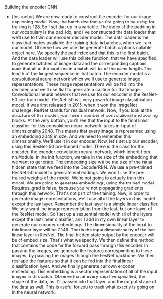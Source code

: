 Building the encoder CNN
- [Instructor] We are now ready to construct the encoder for our image captioning model. Now, the batch size that you're going to be using for training is 128. So I set that up in a variable. The index of the padding in our vocabulary is the pad_idx, and I've constructed the data loader that we'll use to train our encoder decoder model. The data loader is the class that makes available the training data in batches, when we train our model. Observe how we use the generate batch captions callable object here. We specify the pad index and that this is the first batch. And the data loader will use this collate function, that we have specified, to generate batches of image data and the corresponding captions, such that all of the captions in a batch will be of the same length. The length of the longest sequence in that batch. The encoder model is a convolutional neural network which we'll use to generate image representations. These image representations will be fed into the decoder, and we'll use that to generate a caption for that image. Convolutional neural network that we use for our encoder is the ResNet-50 pre-train model. ResNet-50 is a very powerful image classification model. It was first released in 2015, when it won the ImageNet challenge. ResNet stands for residual network. Now, if you look at the structure of this model, you'll see a number of convolutional and pooling blocks. At the very bottom, you'll see that the input to the final linear classifier for this convolution neural network, takes in input of dimensionality 2048. This means that every image is represented using an embedding 2048 in size. And we need to remember this dimensionality. We'll use it in our encoder. Now, let's set up our encoder, using this ResNet-50 pre-trained model. There is the class for the encoder, the encoder convolution neural network, which inherit from nn.Module. In the init function, we take in the size of the embedding that we want to generate. The embedding size will be the size of the initial hidden state that we feed into the DecoderRNN. We use a pre-trained ResNet-50 model to generate embeddings. We won't use the pre-trained weights of the model. We're not going to actually train this model. We are going to generate embeddings, using the trained model. Requires_grad is false, because you're not propagating gradients through this network. That's not part of the training. Now, in order to generate image representations, we'll use all of the layers in this model except the last layer. Remember the last layer is a simple linear classifier. We only want the image representation from the last, but one layer, of the ResNet model. So I set up a sequential model with all of the layers except the last linear classifier, and I add in my own linear layer to generate our encoder embeddings. The dimensionality of the input to this linear layer will be 2048. That is the input dimensionality of the last linear layer in ResNet. The final hidden state output by the encoder will be of embed_size. That's what we specify. We then define the method that contains the code for the forward pass through this encoder. In passing the images, we generate the features corresponding to these images, by passing the images through the ResNet backbone. We then reshape the features so that it can be fed into the final linear classification layer. And we finally generate our own encoder embedding. This embedding is a vector representation of all of the input images in this batch. Observe that at every step I've specified, the shape of the data, as it's passed into that layer, and the output shape of the data as well. This is useful for you to track what exactly is going on in the neural network.